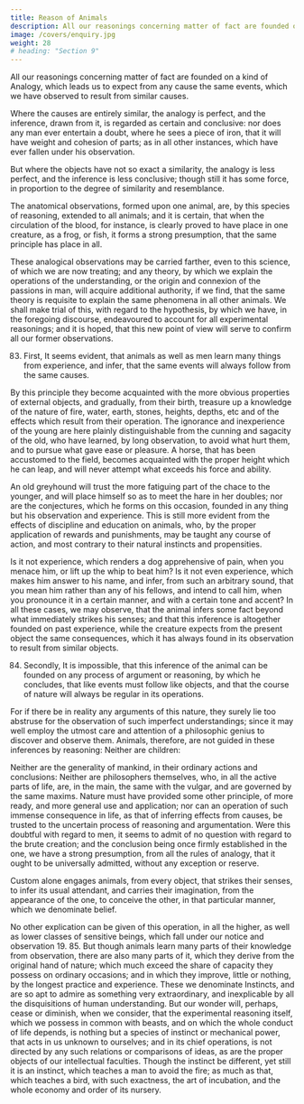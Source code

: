 ```yaml
---
title: Reason of Animals
description: All our reasonings concerning matter of fact are founded on a kind of Analogy, which leads us to expect from any cause the same events, which we have observed to result from similar causes
image: /covers/enquiry.jpg
weight: 28
# heading: "Section 9"
---
```



All our reasonings concerning matter of fact are founded on a kind of Analogy, which leads us to expect from any cause the same events, which we have observed to result from similar causes.

Where the causes are entirely similar, the analogy is perfect, and the inference, drawn from it, is regarded as certain and conclusive: nor does any man ever entertain a doubt, where he sees a piece of iron, that it will have weight and cohesion of parts; as in all other instances, which have ever fallen under his observation. 

But where the objects have not so exact a similarity, the analogy is less perfect, and the inference is less conclusive; though still it has some force, in proportion to the degree of similarity and resemblance. 

The anatomical observations, formed upon one animal, are, by this species of reasoning, extended to all animals; and it is certain, that when the circulation of the blood, for instance, is clearly proved to have place in one creature, as a frog, or fish, it forms a strong presumption, that the same principle has place in all. 

These analogical observations may be carried farther, even to this science, of which we are now treating; and any theory, by which we explain the operations of the understanding, or the origin and connexion of the passions in man, will acquire additional authority, if we find, that the same theory is requisite to explain the same phenomena in all other animals. We shall make trial of this, with regard to the hypothesis, by which we have, in the foregoing discourse, endeavoured to account for all experimental reasonings; and it is hoped, that this new point of view will serve to confirm all our former observations. 

83. First, It seems evident, that animals as well as men learn many things from experience, and infer, that the same events will always follow from the same causes. 

By this principle they become acquainted with the more obvious properties of external objects, and gradually, from their birth, treasure up a knowledge of the nature of fire, water, earth, stones, heights, depths, etc and of the effects which result from their operation. The ignorance and inexperience of the young are here plainly distinguishable from the cunning and sagacity of the old, who have learned, by long observation, to avoid what hurt them, and to pursue what gave ease or pleasure. A horse, that has been accustomed to the field, becomes acquainted with the proper height which he can leap, and will never attempt what exceeds his force and ability. 

An old greyhound will trust the more fatiguing part of the chace to the younger, and will place himself so as to meet the hare in her doubles; nor are the conjectures, which he forms on this occasion, founded in any thing but his observation and experience. This is still more evident from the effects of discipline and education on animals, who, by the proper application of rewards and punishments, may be taught any course of action, and most contrary to their natural instincts and propensities. 

Is it not experience, which renders a dog apprehensive of pain, when you menace him, or lift up the whip to beat him? Is it not even experience, which makes him answer to his name, and infer, from such an arbitrary sound, that you mean him rather than any of his fellows, and intend to call him, when you pronounce it in a certain manner, and with a certain tone and accent? In all these cases, we may observe, that the animal infers some fact beyond what immediately strikes his senses; and that this inference is altogether founded on past experience, while the creature expects from the present object the same consequences, which it has always found in its observation to result from similar objects.

 84. Secondly, It is impossible, that this inference of the animal can be founded on any process of argument or reasoning, by which he concludes, that like events must follow like objects, and that the course of nature will always be regular in its operations. 

 For if there be in reality any arguments of this nature, they surely lie too abstruse for the observation of such imperfect understandings; since it may well employ the utmost care and attention of a philosophic genius to discover and observe them. Animals, therefore, are not guided in these inferences by reasoning: Neither are children: 

Neither are the generality of mankind, in their ordinary actions and conclusions: Neither are philosophers themselves, who, in all the active parts of life, are, in the main, the same with the vulgar, and are governed by the same maxims. Nature must have provided some other principle, of more ready, and more general use and application; nor can an operation of such immense consequence in life, as that of inferring effects from causes, be trusted to the uncertain process of reasoning and argumentation. Were this doubtful with regard to men, it seems to admit of no question with regard to the brute creation; and the conclusion being once firmly established in the one, we have a strong presumption, from all the rules of analogy, that it ought to be universally admitted, without any exception or reserve.

Custom alone engages animals, from every object, that strikes their senses, to infer its usual attendant, and carries their imagination, from the appearance of the one, to conceive the other, in that particular manner, which we denominate belief. 

No other explication can be given of this operation, in all the higher, as well as lower classes of sensitive beings, which fall under our notice and observation 19. 85. But though animals learn many parts of their knowledge from observation, there are also many parts of it, which they derive from the original hand of nature; which much exceed the share of capacity they possess on ordinary occasions; and in which they improve, little or nothing, by the longest practice and experience. These we denominate Instincts, and are so apt to admire as something very extraordinary, and inexplicable by all the disquisitions of human understanding. But our wonder will, perhaps, cease or diminish, when we consider, that the experimental reasoning itself, which we possess in common with beasts, and on which the whole conduct of life depends, is nothing but a species of instinct or mechanical power, that acts in us unknown to ourselves; and in its chief operations, is not directed by any such relations or comparisons of ideas, as are the proper objects of our intellectual faculties. Though the instinct be different, yet still it is an instinct, which teaches a man to avoid the fire; as much as that, which teaches a bird, with such exactness, the art of incubation, and the whole economy and order of its nursery.
